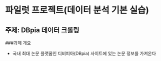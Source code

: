# 파일럿 프로젝트(데이터 분석 기본 실습)
## 주제: DBpia 데이터 크롤링


###과제 개요
 * 국내 최대 논문 플랫폼인 디비피아(DBpia) 사이트에 있는 논문 정보를 가져온다
